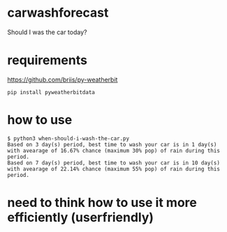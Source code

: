 # carwashforecast
Should I was the car today?


# requirements
https://github.com/briis/py-weatherbit

```
pip install pyweatherbitdata
```

# how to use

```
$ python3 when-should-i-wash-the-car.py
Based on 3 day(s) period, best time to wash your car is in 1 day(s) with avearage of 16.67% chance (maximum 30% pop) of rain during this period.
Based on 7 day(s) period, best time to wash your car is in 10 day(s) with avearage of 22.14% chance (maximum 55% pop) of rain during this period.
```

# need to think how to use it more efficiently (userfriendly)

